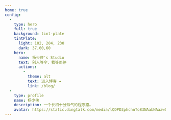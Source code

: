 ```yaml
---
home: true
config:
  -
    type: hero
    full: true
    background: tint-plate
    tintPlate:
      light: 102, 204, 230
      dark: 37,60,60
    hero:
      name: 杨少侠's Studio
      text: 别人等伞，我等雨停
      actions:
        -
          theme: alt
          text: 进入博客 →
          link: /blog/
  -
    type: profile
    name: 杨少侠
    description: 一个长相十分帅气的程序猿。
    avatar: https://static.dingtalk.com/media/lQDPD3phchnTo83NAabNAaaw07x-rTWiZNEGLcKMguzOAA_422_422.jpg
---
```

